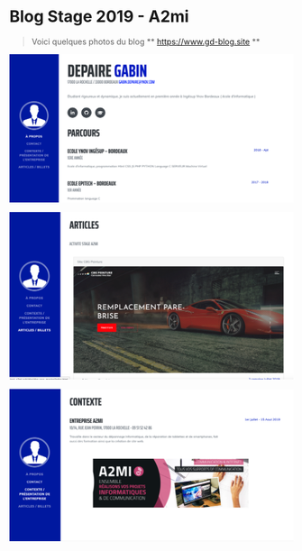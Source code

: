 # Blog Stage 2019 - A2mi

> Voici quelques photos du blog ** https://www.gd-blog.site **



![picture](/screen/accueil.png)



![picture](/screen/articles.png)



![picture](/screen/entreprise.png)

